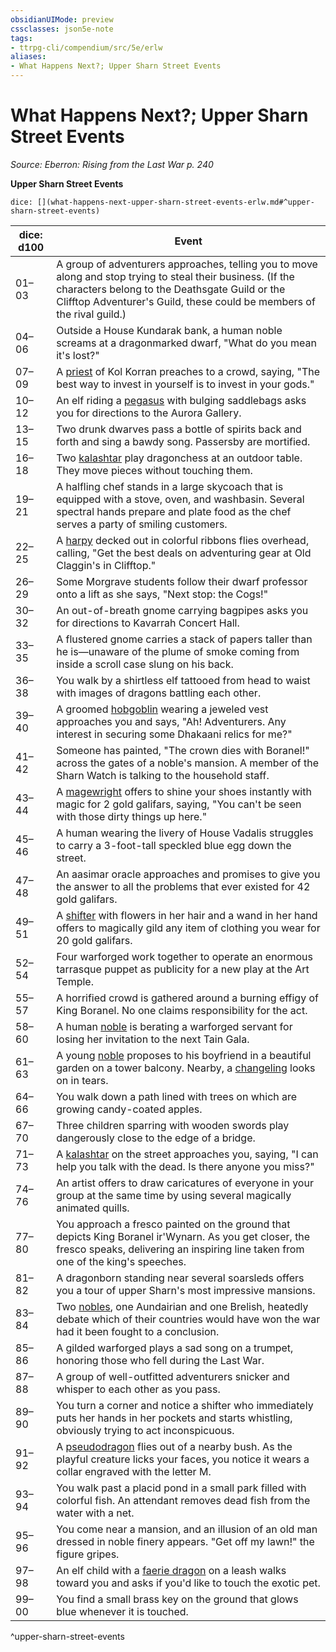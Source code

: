 ```yaml
---
obsidianUIMode: preview
cssclasses: json5e-note
tags:
- ttrpg-cli/compendium/src/5e/erlw
aliases:
- What Happens Next?; Upper Sharn Street Events
---
```

# What Happens Next?; Upper Sharn Street Events
*Source: Eberron: Rising from the Last War p. 240* 

**Upper Sharn Street Events**

`dice: [](what-happens-next-upper-sharn-street-events-erlw.md#^upper-sharn-street-events)`

| dice: d100 | Event |
|------------|-------|
| 01–03 | A group of adventurers approaches, telling you to move along and stop trying to steal their business. (If the characters belong to the Deathsgate Guild or the Clifftop Adventurer's Guild, these could be members of the rival guild.) |
| 04–06 | Outside a House Kundarak bank, a human noble screams at a dragonmarked dwarf, "What do you mean it's lost?" |
| 07–09 | A [priest](Інструменти%20ДМ/CLI/bestiary/humanoid/priest-xmm.md) of Kol Korran preaches to a crowd, saying, "The best way to invest in yourself is to invest in your gods." |
| 10–12 | An elf riding a [pegasus](Інструменти%20ДМ/CLI/bestiary/celestial/pegasus-xmm.md) with bulging saddlebags asks you for directions to the Aurora Gallery. |
| 13–15 | Two drunk dwarves pass a bottle of spirits back and forth and sing a bawdy song. Passersby are mortified. |
| 16–18 | Two [kalashtar](Інструменти%20ДМ/CLI/bestiary/humanoid/kalashtar-erlw.md) play dragonchess at an outdoor table. They move pieces without touching them. |
| 19–21 | A halfling chef stands in a large skycoach that is equipped with a stove, oven, and washbasin. Several spectral hands prepare and plate food as the chef serves a party of smiling customers. |
| 22–25 | A [harpy](Інструменти%20ДМ/CLI/bestiary/monstrosity/harpy-xmm.md) decked out in colorful ribbons flies overhead, calling, "Get the best deals on adventuring gear at Old Claggin's in Clifftop." |
| 26–29 | Some Morgrave students follow their dwarf professor onto a lift as she says, "Next stop: the Cogs!" |
| 30–32 | An out-of-breath gnome carrying bagpipes asks you for directions to Kavarrah Concert Hall. |
| 33–35 | A flustered gnome carries a stack of papers taller than he is—unaware of the plume of smoke coming from inside a scroll case slung on his back. |
| 36–38 | You walk by a shirtless elf tattooed from head to waist with images of dragons battling each other. |
| 39–40 | A groomed [hobgoblin](Інструменти%20ДМ/CLI/bestiary/fey/hobgoblin-warrior-xmm.md) wearing a jeweled vest approaches you and says, "Ah! Adventurers. Any interest in securing some Dhakaani relics for me?" |
| 41–42 | Someone has painted, "The crown dies with Boranel!" across the gates of a noble's mansion. A member of the Sharn Watch is talking to the household staff. |
| 43–44 | A [magewright](Інструменти%20ДМ/CLI/bestiary/humanoid/magewright-erlw.md) offers to shine your shoes instantly with magic for 2 gold galifars, saying, "You can't be seen with those dirty things up here." |
| 45–46 | A human wearing the livery of House Vadalis struggles to carry a 3-foot-tall speckled blue egg down the street. |
| 47–48 | An aasimar oracle approaches and promises to give you the answer to all the problems that ever existed for 42 gold galifars. |
| 49–51 | A [shifter](Інструменти%20ДМ/CLI/bestiary/humanoid/shifter-erlw.md) with flowers in her hair and a wand in her hand offers to magically gild any item of clothing you wear for 20 gold galifars. |
| 52–54 | Four warforged work together to operate an enormous tarrasque puppet as publicity for a new play at the Art Temple. |
| 55–57 | A horrified crowd is gathered around a burning effigy of King Boranel. No one claims responsibility for the act. |
| 58–60 | A human [noble](Інструменти%20ДМ/CLI/bestiary/humanoid/noble-xmm.md) is berating a warforged servant for losing her invitation to the next Tain Gala. |
| 61–63 | A young [noble](Інструменти%20ДМ/CLI/bestiary/humanoid/noble-xmm.md) proposes to his boyfriend in a beautiful garden on a tower balcony. Nearby, a [changeling](Інструменти%20ДМ/CLI/bestiary/humanoid/changeling-erlw.md) looks on in tears. |
| 64–66 | You walk down a path lined with trees on which are growing candy-coated apples. |
| 67–70 | Three children sparring with wooden swords play dangerously close to the edge of a bridge. |
| 71–73 | A [kalashtar](Інструменти%20ДМ/CLI/bestiary/humanoid/kalashtar-erlw.md) on the street approaches you, saying, "I can help you talk with the dead. Is there anyone you miss?" |
| 74–76 | An artist offers to draw caricatures of everyone in your group at the same time by using several magically animated quills. |
| 77–80 | You approach a fresco painted on the ground that depicts King Boranel ir'Wynarn. As you get closer, the fresco speaks, delivering an inspiring line taken from one of the king's speeches. |
| 81–82 | A dragonborn standing near several soarsleds offers you a tour of upper Sharn's most impressive mansions. |
| 83–84 | Two [nobles](Інструменти%20ДМ/CLI/bestiary/humanoid/noble-xmm.md), one Aundairian and one Brelish, heatedly debate which of their countries would have won the war had it been fought to a conclusion. |
| 85–86 | A gilded warforged plays a sad song on a trumpet, honoring those who fell during the Last War. |
| 87–88 | A group of well-outfitted adventurers snicker and whisper to each other as you pass. |
| 89–90 | You turn a corner and notice a shifter who immediately puts her hands in her pockets and starts whistling, obviously trying to act inconspicuous. |
| 91–92 | A [pseudodragon](Інструменти%20ДМ/CLI/bestiary/dragon/pseudodragon-xmm.md) flies out of a nearby bush. As the playful creature licks your faces, you notice it wears a collar engraved with the letter M. |
| 93–94 | You walk past a placid pond in a small park filled with colorful fish. An attendant removes dead fish from the water with a net. |
| 95–96 | You come near a mansion, and an illusion of an old man dressed in noble finery appears. "Get off my lawn!" the figure gripes. |
| 97–98 | An elf child with a [faerie dragon](Інструменти%20ДМ/CLI/bestiary/dragon/faerie-dragon-youth-xmm.md) on a leash walks toward you and asks if you'd like to touch the exotic pet. |
| 99–00 | You find a small brass key on the ground that glows blue whenever it is touched. |
^upper-sharn-street-events
